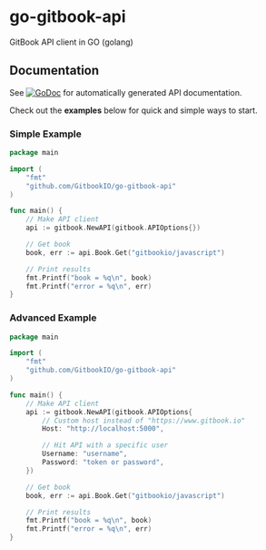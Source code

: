 go-gitbook-api
==============

GitBook API client in GO (golang)

## Documentation

See [![GoDoc](https://godoc.org/github.com/GitbookIO/go-gitbook-api?status.png)](https://godoc.org/github.com/GitbookIO/go-gitbook-api)
for automatically generated API documentation.

Check out the **examples** below for quick and simple ways to start.

### Simple Example

```go
package main

import (
    "fmt"
    "github.com/GitbookIO/go-gitbook-api"
)

func main() {
    // Make API client
    api := gitbook.NewAPI(gitbook.APIOptions{})

    // Get book
    book, err := api.Book.Get("gitbookio/javascript")

    // Print results
    fmt.Printf("book = %q\n", book)
    fmt.Printf("error = %q\n", err)
}
```

### Advanced Example

```go
package main

import (
    "fmt"
    "github.com/GitbookIO/go-gitbook-api"
)

func main() {
    // Make API client
    api := gitbook.NewAPI(gitbook.APIOptions{
        // Custom host instead of "https://www.gitbook.io"
        Host: "http://localhost:5000",

        // Hit API with a specific user
        Username: "username",
        Password: "token or password",
    })

    // Get book
    book, err := api.Book.Get("gitbookio/javascript")

    // Print results
    fmt.Printf("book = %q\n", book)
    fmt.Printf("error = %q\n", err)
}
```
